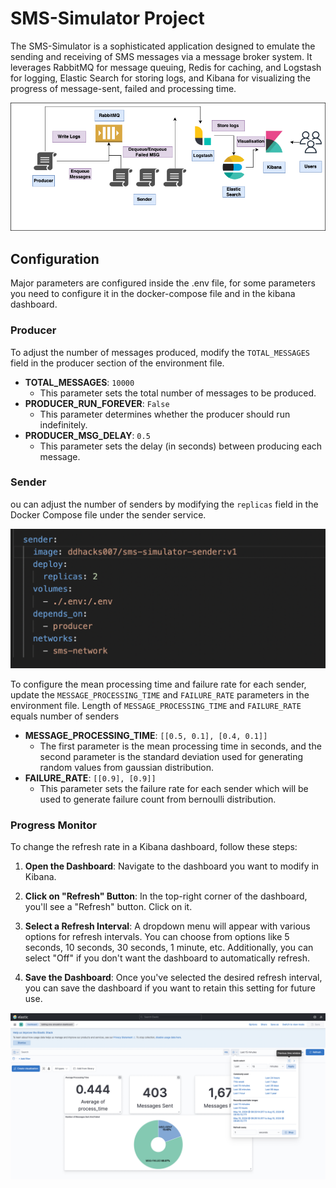 # SMS-Simulator Project

The SMS-Simulator is a sophisticated application designed to emulate the sending and receiving of SMS messages via a message broker system. It leverages RabbitMQ for message queuing, Redis for caching, and Logstash for logging, Elastic Search for storing logs, and Kibana for visualizing the progress of message-sent, failed and processing time.

![Architecture Diagram](./screenshots/Architecture.png)

## Configuration

Major parameters are configured inside the .env file, for some parameters you need to configure it in the docker-compose file and in the kibana dashboard.

### Producer

To adjust the number of messages produced, modify the `TOTAL_MESSAGES` field in the producer section of the environment file.

- **TOTAL_MESSAGES**: `10000`
  - This parameter sets the total number of messages to be produced.
- **PRODUCER_RUN_FOREVER**: `False`
  - This parameter determines whether the producer should run indefinitely.
- **PRODUCER_MSG_DELAY**: `0.5`
  - This parameter sets the delay (in seconds) between producing each message.

### Sender

ou can adjust the number of senders by modifying the `replicas` field in the Docker Compose file under the sender service.

![Screenshot of the sender service inside the docker-compose file ](./screenshots/Screenshot.png)

To configure the mean processing time and failure rate for each sender, update the `MESSAGE_PROCESSING_TIME` and `FAILURE_RATE` parameters in the environment file. Length of `MESSAGE_PROCESSING_TIME` and `FAILURE_RATE` equals number of senders

- **MESSAGE_PROCESSING_TIME**: `[[0.5, 0.1], [0.4, 0.1]]`
  - The first parameter is the mean processing time in seconds, and the second parameter is the standard deviation used for generating random values from gaussian distribution.
- **FAILURE_RATE**: `[[0.9], [0.9]]`
  - This parameter sets the failure rate for each sender which will be used to generate failure count from bernoulli distribution.

### Progress Monitor

To change the refresh rate in a Kibana dashboard, follow these steps:

1. **Open the Dashboard**: Navigate to the dashboard you want to modify in Kibana.

2. **Click on "Refresh" Button**: In the top-right corner of the dashboard, you'll see a "Refresh" button. Click on it.

3. **Select a Refresh Interval**: A dropdown menu will appear with various options for refresh intervals. You can choose from options like 5 seconds, 10 seconds, 30 seconds, 1 minute, etc. Additionally, you can select "Off" if you don't want the dashboard to automatically refresh.

4. **Save the Dashboard**: Once you've selected the desired refresh interval, you can save the dashboard if you want to retain this setting for future use.

![Refresh rate](./screenshots/kibana.png)
